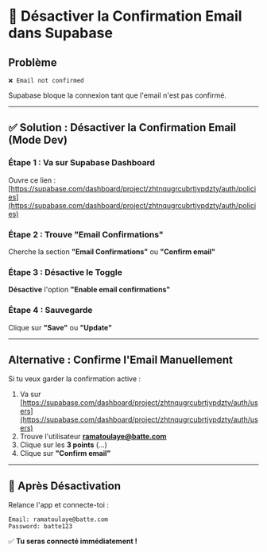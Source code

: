 
# 🔧 Désactiver la Confirmation Email dans Supabase

## Problème

```
❌ Email not confirmed
```

Supabase bloque la connexion tant que l'email n'est pas confirmé.

---

## ✅ Solution : Désactiver la Confirmation Email (Mode Dev)

### Étape 1 : Va sur Supabase Dashboard

Ouvre ce lien : [https://supabase.com/dashboard/project/zhtnqugrcubrtjvpdzty/auth/policies](https://supabase.com/dashboard/project/zhtnqugrcubrtjvpdzty/auth/policies)

### Étape 2 : Trouve "Email Confirmations"

Cherche la section **"Email Confirmations"** ou **"Confirm email"**

### Étape 3 : Désactive le Toggle

**Désactive** l'option **"Enable email confirmations"**

### Étape 4 : Sauvegarde

Clique sur **"Save"** ou **"Update"**

---

## Alternative : Confirme l'Email Manuellement

Si tu veux garder la confirmation active :

1. Va sur [https://supabase.com/dashboard/project/zhtnqugrcubrtjvpdzty/auth/users](https://supabase.com/dashboard/project/zhtnqugrcubrtjvpdzty/auth/users)
2. Trouve l'utilisateur **ramatoulaye@batte.com**
3. Clique sur les **3 points** (...)
4. Clique sur **"Confirm email"**

---

## 🚀 Après Désactivation

Relance l'app et connecte-toi :

```
Email: ramatoulaye@batte.com
Password: batte123
```

✅ **Tu seras connecté immédiatement !**

